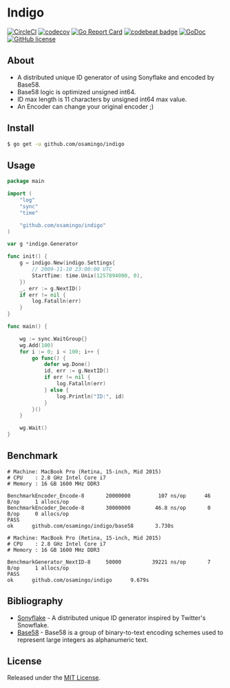 # Indigo

[![CircleCI](https://img.shields.io/circleci/project/osamingo/indigo/master.svg)](https://circleci.com/gh/osamingo/indigo)
[![codecov](https://codecov.io/gh/osamingo/indigo/branch/master/graph/badge.svg)](https://codecov.io/gh/osamingo/indigo)
[![Go Report Card](https://goreportcard.com/badge/osamingo/indigo)](https://goreportcard.com/report/osamingo/indigo)
[![codebeat badge](https://codebeat.co/badges/3885a5d8-7db0-4162-970a-577a1bf54199)](https://codebeat.co/projects/github-com-osamingo-indigo)
[![GoDoc](https://godoc.org/github.com/osamingo/indigo?status.svg)](https://godoc.org/github.com/osamingo/indigo)
[![GitHub license](https://img.shields.io/badge/license-MIT-blue.svg)](https://raw.githubusercontent.com/osamingo/indigo/master/LICENSE)

## About

- A distributed unique ID generator of using Sonyflake and encoded by Base58.
- Base58 logic is optimized unsigned int64.
- ID max length is 11 characters by unsigned int64 max value.
- An Encoder can change your original encoder ;)

## Install

```bash
$ go get -u github.com/osamingo/indigo
```

## Usage

```go
package main

import (
	"log"
	"sync"
	"time"

	"github.com/osamingo/indigo"
)

var g *indigo.Generator

func init() {
	g = indigo.New(indigo.Settings{
		// 2009-11-10 23:00:00 UTC
		StartTime: time.Unix(1257894000, 0),
	})
	_, err := g.NextID()
	if err != nil {
		log.Fatalln(err)
	}
}

func main() {

	wg := sync.WaitGroup{}
	wg.Add(100)
	for i := 0; i < 100; i++ {
		go func() {
			defer wg.Done()
			id, err := g.NextID()
			if err != nil {
				log.Fatalln(err)
			} else {
				log.Println("ID:", id)
			}
		}()
	}

	wg.Wait()
}
```

## Benchmark

```
# Machine: MacBook Pro (Retina, 15-inch, Mid 2015)
# CPU    : 2.8 GHz Intel Core i7
# Memory : 16 GB 1600 MHz DDR3

BenchmarkEncoder_Encode-8       20000000         107 ns/op      46 B/op     1 allocs/op
BenchmarkEncoder_Decode-8       30000000        46.8 ns/op       0 B/op     0 allocs/op
PASS
ok      github.com/osamingo/indigo/base58       3.730s
```

```
# Machine: MacBook Pro (Retina, 15-inch, Mid 2015)
# CPU    : 2.8 GHz Intel Core i7
# Memory : 16 GB 1600 MHz DDR3

BenchmarkGenerator_NextID-8     50000          39221 ns/op       7 B/op     1 allocs/op
PASS
ok      github.com/osamingo/indigo      9.679s
```

## Bibliography

- [Sonyflake](https://github.com/sony/sonyflake) - A distributed unique ID generator inspired by Twitter's Snowflake.
- [Base58](https://en.wikipedia.org/wiki/Base58) - Base58 is a group of binary-to-text encoding schemes used to represent large integers as alphanumeric text.

## License

Released under the [MIT License](https://github.com/osamingo/indigo/blob/master/LICENSE).
